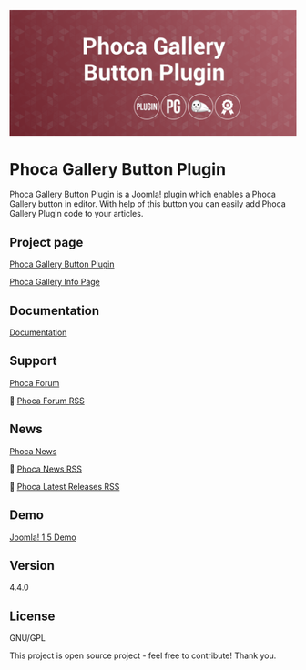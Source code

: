 



![Phoca Gallery Button Plugin](https://github.com/PhocaCz/PhocaGalleryButtonPlugin/blob/master/phocagallery.png?raw=true)

# Phoca Gallery Button Plugin



Phoca Gallery Button Plugin is a Joomla! plugin which enables a Phoca Gallery button in editor. With help of this button you can easily add Phoca Gallery Plugin code to your articles.



## Project page

[Phoca Gallery Button Plugin](https://www.phoca.cz/phocagallery-button)

[Phoca Gallery Info Page](https://www.phoca.cz/project/phocagallery-joomla-gallery)



## Documentation

[Documentation](https://www.phoca.cz/documentation/category/59-phoca-gallery-button-plugin)





## Support

[Phoca Forum](https://www.phoca.cz/forum)

:bell: [Phoca Forum RSS](https://www.phoca.cz/forum/app.php/feed)



## News

[Phoca News](https://www.phoca.cz/news)

:bell: [Phoca News RSS](https://www.phoca.cz/news?format=feed&type=rss)

:bell: [Phoca Latest Releases RSS](https://www.phoca.cz/download/feed/111?format=feed&type=rss)



## Demo

[Joomla! 1.5 Demo](https://www.phoca.cz/demo/)



## Version

4.4.0



## License

GNU/GPL



This project is open source project - feel free to contribute! Thank you.
